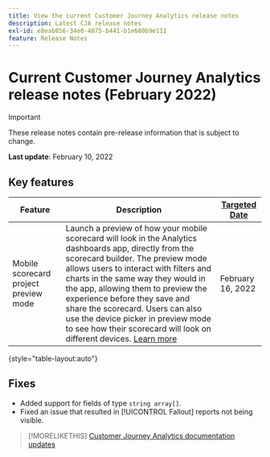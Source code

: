 ```yaml
---
title: View the current Customer Journey Analytics release notes
description: Latest CJA release notes
exl-id: e8eab856-34e0-4875-b441-b1e680b9e111
feature: Release Notes
---
```

# Current Customer Journey Analytics release notes (February 2022)

>[!IMPORTANT]
>
>These release notes contain pre-release information that is subject to change.

**Last update**: February 10, 2022

## Key features

| Feature | Description | [Targeted Date](/help/release-notes/releases.md) |
| ----------- | ---------- | ----- |
| Mobile scorecard project preview mode | Launch a preview of how your mobile scorecard will look in the Analytics dashboards app, directly from the scorecard builder. The preview mode allows users to interact with filters and charts in the same way they would in the app, allowing them to preview the experience before they save and share the scorecard. Users can also use the device picker in preview mode to see how their scorecard will look on different devices. [Learn more](https://experienceleague.adobe.com/docs/analytics-platform/using/cja-dashboards/create-scorecard.html?lang=en#preview)| February 16, 2022 |

{style="table-layout:auto"}

## Fixes

* Added support for fields of type `string array[]`.
* Fixed an issue that resulted in [!UICONTROL Fallout] reports not being visible.

>[!MORELIKETHIS]
>[Customer Journey Analytics documentation updates](/help/release-notes/doc-changes.md)

